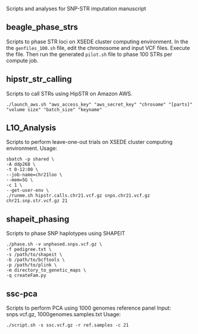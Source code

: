 Scripts and analyses for SNP-STR imputation manuscript

## beagle_phase_strs
Scripts to phase STR loci on XSEDE cluster computing environment.
In the the `genfiles_100.sh` file, edit the chromosome and input VCF files. Execute the file.
Then run the generated `pilot.sh` file to phase 100 STRs per compute job.

## hipstr_str_calling
Scripts to call STRs using HipSTR on Amazon AWS.

    ./launch_aws.sh "aws_access_key" "aws_secret_key" "chrosome" "[parts]" "volume size" "batch_size" "keyname"

## L1O_Analysis
Scripts to perform leave-one-out trials on XSEDE cluster computing environment.
Usage:

    sbatch -p shared \
    -A ddp268 \
    -t 0-12:00 \
    --job-name=chr21loo \
    --mem=5G \
    -c 1 \
    --get-user-env \
    ./runme.sh hipstr.calls.chr21.vcf.gz snps.chr21.vcf.gz chr21.snp.str.vcf.gz 21


## shapeit_phasing
Scripts to phase SNP haplotypes using SHAPEIT

    ./phase.sh -v unphased.snps.vcf.gz \
    -f pedigree.txt \
    -s /path/to/shapeit \
    -b /path/to/bcftools \
    -p /path/to/plink \
    -m directory_to_genetic_maps \
    -q createFam.py

## ssc-pca
Scripts to perform PCA using 1000 genomes reference panel
Input: snps.vcf.gz, 1000genomes.samples.txt
Usage: 

    ./script.sh -s ssc.vcf.gz -r ref.samples -c 21

